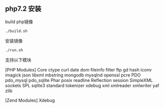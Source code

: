## php7.2 安装

build php镜像

```shell
./build.sh
```

安装镜像

```shell
./run.sh
```

支持以下模块

[PHP Modules]
Core
ctype
curl
date
dom
fileinfo
filter
ftp
gd
hash
iconv
imagick
json
libxml
mbstring
mongodb
mysqlnd
openssl
pcre
PDO
pdo_mysql
pdo_sqlite
Phar
posix
readline
Reflection
session
SimpleXML
sockets
SPL
sqlite3
standard
tokenizer
xdebug
xml
xmlreader
xmlwriter
yaf
zlib

[Zend Modules]
Xdebug

